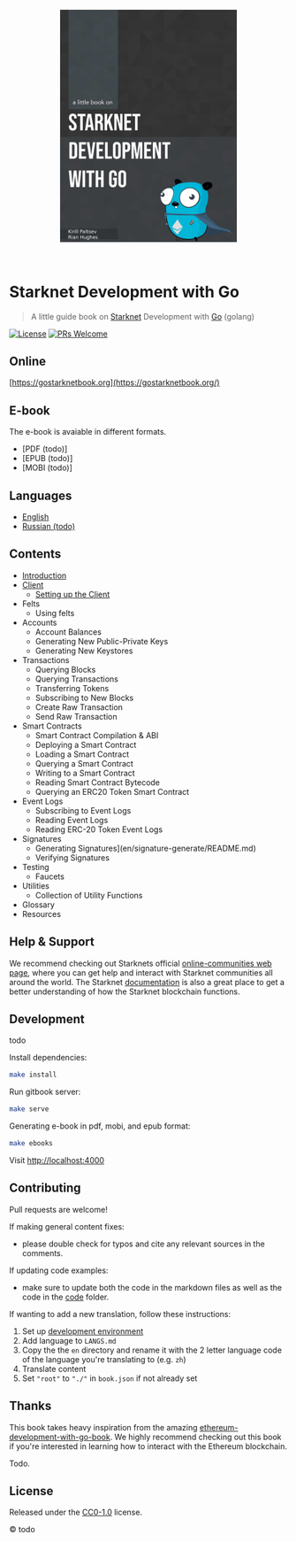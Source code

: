 <p align="center">
  <a href="https://gostarknetbook.org">
  <img src="https://github.com/kirugan/starknet-go-book/raw/main/assets/cover.jpg" width="320" alt="Book cover" /></a>
</p>
<br>

# Starknet Development with Go

> A little guide book on [Starknet](https://www.starknet.io/) Development with [Go](https://golang.org/) (golang)

[![License](http://img.shields.io/badge/license-MIT-blue.svg)](https://raw.githubusercontent.com/miguelmota/merkletreejs/master/LICENSE)
[![PRs Welcome](https://img.shields.io/badge/PRs-welcome-brightgreen.svg)](#contributing)

## Online

[https://gostarknetbook.org](https://gostarknetbook.org/)

## E-book

The e-book is avaiable in different formats.

- [PDF (todo)]
- [EPUB (todo)]
- [MOBI (todo)]

## Languages

* [English](en/)
* [Russian (todo)](ru/)

## Contents

* [Introduction](en/README.md)
* [Client](en/client/README.md)
  * [Setting up the Client](en/client-setup/README.md)
* Felts
  * Using felts
* Accounts
  * Account Balances
  * Generating New Public-Private Keys
  * Generating New Keystores
* Transactions
  * Querying Blocks
  * Querying Transactions
  * Transferring Tokens
  * Subscribing to New Blocks
  * Create Raw Transaction
  * Send Raw Transaction
* Smart Contracts
  * Smart Contract Compilation &amp; ABI
  * Deploying a Smart Contract
  * Loading a Smart Contract
  * Querying a Smart Contract
  * Writing to a Smart Contract
  * Reading Smart Contract Bytecode
  * Querying an ERC20 Token Smart Contract
* Event Logs
  * Subscribing to Event Logs
  * Reading Event Logs
  * Reading ERC-20 Token Event Logs
* Signatures
  * Generating Signatures](en/signature-generate/README.md)
  * Verifying Signatures
* Testing
  * Faucets
* Utilities
  * Collection of Utility Functions
* Glossary
* Resources

## Help & Support

We recommend checking out Starknets official [online-communities web page](https://www.starknet.io/en/community/online-communities), where you can get help and interact with Starknet communities all around the world. The Starknet [documentation](https://docs.starknet.io/documentation/) is also a great place to get a better understanding of how the Starknet blockchain functions.

## Development

todo

Install dependencies:

```bash
make install
```

Run gitbook server:

```bash
make serve
```

Generating e-book in pdf, mobi, and epub format:

```bash
make ebooks
```

Visit [http://localhost:4000](http://localhost:4000)

## Contributing

Pull requests are welcome!

If making general content fixes:

- please double check for typos and cite any relevant sources in the comments.

If updating code examples:

- make sure to update both the code in the markdown files as well as the code in the [code](code/) folder.

If wanting to add a new translation, follow these instructions:

1. Set up [development environment](#development)
2. Add language to `LANGS.md`
3. Copy the the `en` directory and rename it with the 2 letter language code of the language you're translating to (e.g. `zh`)
4. Translate content
5. Set `"root"` to `"./"` in `book.json` if not already set

## Thanks

This book takes heavy inspiration from the amazing [ethereum-development-with-go-book](https://github.com/miguelmota/ethereum-development-with-go-book). We highly recommend checking out this book if you're interested in learning how to interact with the Ethereum blockchain.

Todo.

## License

Released under the [CC0-1.0](./LICENSE) license.

© todo
